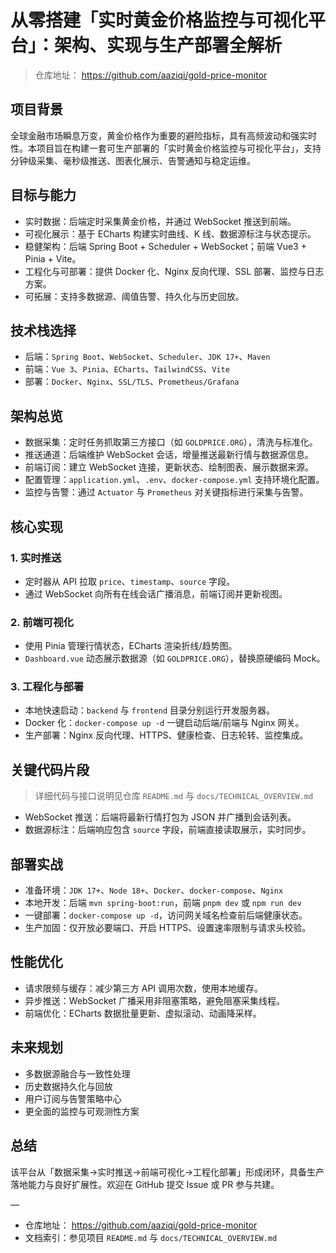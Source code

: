 # 从零搭建「实时黄金价格监控与可视化平台」：架构、实现与生产部署全解析

> 仓库地址： https://github.com/aaziqi/gold-price-monitor

## 项目背景
全球金融市场瞬息万变，黄金价格作为重要的避险指标，具有高频波动和强实时性。本项目旨在构建一套可生产部署的「实时黄金价格监控与可视化平台」，支持分钟级采集、毫秒级推送、图表化展示、告警通知与稳定运维。

## 目标与能力
- 实时数据：后端定时采集黄金价格，并通过 WebSocket 推送到前端。
- 可视化展示：基于 ECharts 构建实时曲线、K 线、数据源标注与状态提示。
- 稳健架构：后端 Spring Boot + Scheduler + WebSocket；前端 Vue3 + Pinia + Vite。
- 工程化与可部署：提供 Docker 化、Nginx 反向代理、SSL 部署、监控与日志方案。
- 可拓展：支持多数据源、阈值告警、持久化与历史回放。

## 技术栈选择
- 后端：`Spring Boot`、`WebSocket`、`Scheduler`、`JDK 17+`、`Maven`
- 前端：`Vue 3`、`Pinia`、`ECharts`、`TailwindCSS`、`Vite`
- 部署：`Docker`、`Nginx`、`SSL/TLS`、`Prometheus/Grafana`

## 架构总览
- 数据采集：定时任务抓取第三方接口（如 `GOLDPRICE.ORG`），清洗与标准化。
- 推送通道：后端维护 WebSocket 会话，增量推送最新行情与数据源信息。
- 前端订阅：建立 WebSocket 连接，更新状态、绘制图表、展示数据来源。
- 配置管理：`application.yml`、`.env`、`docker-compose.yml` 支持环境化配置。
- 监控与告警：通过 `Actuator` 与 `Prometheus` 对关键指标进行采集与告警。

## 核心实现
### 1. 实时推送
- 定时器从 API 拉取 `price`、`timestamp`、`source` 字段。
- 通过 WebSocket 向所有在线会话广播消息，前端订阅并更新视图。

### 2. 前端可视化
- 使用 Pinia 管理行情状态，ECharts 渲染折线/趋势图。
- `Dashboard.vue` 动态展示数据源（如 `GOLDPRICE.ORG`），替换原硬编码 Mock。

### 3. 工程化与部署
- 本地快速启动：`backend` 与 `frontend` 目录分别运行开发服务器。
- Docker 化：`docker-compose up -d` 一键启动后端/前端与 Nginx 网关。
- 生产部署：Nginx 反向代理、HTTPS、健康检查、日志轮转、监控集成。

## 关键代码片段
> 详细代码与接口说明见仓库 `README.md` 与 `docs/TECHNICAL_OVERVIEW.md`

- WebSocket 推送：后端将最新行情打包为 JSON 并广播到会话列表。
- 数据源标注：后端响应包含 `source` 字段，前端直接读取展示，实时同步。

## 部署实战
- 准备环境：`JDK 17+`、`Node 18+`、`Docker`、`docker-compose`、`Nginx`
- 本地开发：后端 `mvn spring-boot:run`，前端 `pnpm dev` 或 `npm run dev`
- 一键部署：`docker-compose up -d`，访问网关域名检查前后端健康状态。
- 生产加固：仅开放必要端口、开启 HTTPS、设置速率限制与请求头校验。

## 性能优化
- 请求限频与缓存：减少第三方 API 调用次数，使用本地缓存。
- 异步推送：WebSocket 广播采用非阻塞策略，避免阻塞采集线程。
- 前端优化：ECharts 数据批量更新、虚拟滚动、动画降采样。

## 未来规划
- 多数据源融合与一致性处理
- 历史数据持久化与回放
- 用户订阅与告警策略中心
- 更全面的监控与可观测性方案

## 总结
该平台从「数据采集→实时推送→前端可视化→工程化部署」形成闭环，具备生产落地能力与良好扩展性。欢迎在 GitHub 提交 Issue 或 PR 参与共建。

—

- 仓库地址： https://github.com/aaziqi/gold-price-monitor
- 文档索引：参见项目 `README.md` 与 `docs/TECHNICAL_OVERVIEW.md`